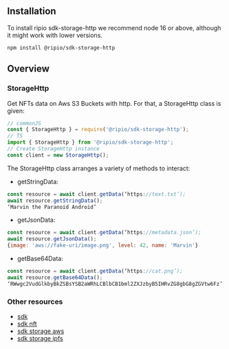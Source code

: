 ## Installation

To install ripio sdk-storage-http we recommend node 16 or above, although it might work with lower versions.

```
npm install @ripio/sdk-storage-http
```

## Overview

### StorageHttp

Get NFTs data on Aws S3 Buckets with http. For that, a StorageHttp class is given:

```javascript
// commonJS
const { StorageHttp } = require('@ripio/sdk-storage-http');
// TS
import { StorageHttp } from '@ripio/sdk-storage-http';
// Create StorageHttp instance
const client = new StorageHttp();
```

The StorageHttp class arranges a variety of methods to interact:

- getStringData:

```javascript
const resource = await client.getData(‘https://text.txt’);
await resource.getStringData();
‘Marvin the Paranoid Android’
```

- getJsonData:

```javascript
const resource = await client.getData(‘https://metadata.json’);
await resource.getJsonData();
{image: 'aws://fake-uri/image.png', level: 42, name: 'Marvin'}
```

- getBase64Data:

```javascript
const resource = await client.getData(‘https://cat.png’);
await resource.getBase64Data();
‘RWwgc2VudGlkbyBkZSBsYSB2aWRhLCBlbCB1bml2ZXJzbyB5IHRvZG8gbG8gZGVtw6Fz’
```

### Other resources

- [sdk](https://ripio.github.io/sdkjs/sdk)
- [sdk nft](https://ripio.github.io/sdkjs/sdk-nft)
- [sdk storage aws](https://ripio.github.io/sdkjs/sdk-storage-aws)
- [sdk storage ipfs](https://ripio.github.io/sdkjs/sdk-storage-ipfs)